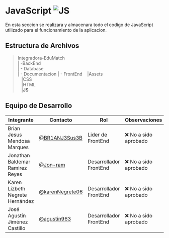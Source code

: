 # JavaScript ![JS](https://img.shields.io/badge/JavaScript-F7DF1E?style=for-the-badge&logo=javascript&logoColor=black)

En esta seccion se realizara y almacenara todo el codigo de JavaScript utilizado para el funcionamiento de la aplicacion.

## Estructura de Archivos
>Integradora-EduMatch<br>
>| -BackEnd<br>
>| - Database<br>
>| - Documentacion
>| - FrontEnd
>&nbsp;&nbsp; |Assets<br>
>&nbsp;&nbsp; |CSS<br>
>&nbsp;&nbsp; |HTML<br>
>&nbsp;&nbsp; |**JS**<br>

## Equipo de Desarrollo
|Integrante|Contacto|Rol|Observaciones|
|----------|-------|---|-------------|
| Brian Jesus Mendosa Marques|[@BR1ANJ3Sus3B](https://github.com/BR1ANJ3Sus3B)|Lider de FrontEnd|❌ No a sido aprobado
| Jonathan Baldemar Ramirez Reyes|[@Jon-ram](https://github.com/Jon-ram)|Desarrollador FrontEnd|❌ No a sido aprobado
| Karen Lizbeth Negrete Hernández|[@karenNegrete06](https://github.com/karenNegrete06)|Desarrollador FrontEnd|❌ No a sido aprobado
| José Agustín Jiménez Castillo|[@agustin963](https://github.com/agustin963)|Desarrollador FrontEnd|❌ No a sido aprobado